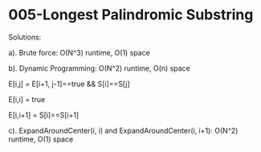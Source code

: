 005-Longest Palindromic Substring
===
Solutions:

a). Brute force: O(N^3) runtime, O(1) space

b). Dynamic Programming: O(N^2) runtime, O(n) space

E[i,j] = E[i+1, j-1]==true && S[i]==S[j]

E[i,i] = true

E[i,i+1] = S[i]==S[i+1]

c). ExpandAroundCenter(i, i) and ExpandAroundCenter(i, i+1): O(N^2) runtime, O(1) space
